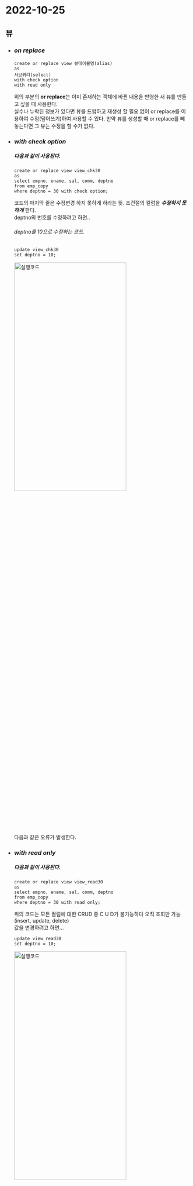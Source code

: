 2022-10-25
================================

## 뷰

- ### ***on replace***
    ```
    create or replace view 뷰테이블명(alias)
    as
    서브쿼리(select)
    with check option
    with read only
    ```
    위의 부분의 **or replace**는 이미 존재하는 객체에 바뀐 내용을 반영한 새 뷰를 만들고 싶을 때 사용한다.   
    실수나 누락된 정보가 있다면 뷰를 드랍하고 재생성 할 필요 없이 or replace를 이용하여 수정(덮어쓰기)하여 사용할 수 있다. 
    만약 뷰를 생성할 때 or replace를 빼놓는다면 그 뷰는 수정을 할 수가 없다.


- ### ***with check option***
    ##### 다음과 같이 사용된다.
    ```
    create or replace view view_chk30
    as
    select empno, ename, sal, comm, deptno
    from emp_copy
    where deptno = 30 with check option;
    ```
    코드의 마지막 줄은 수정변경 하지 못하게 하라는 뜻. 조건절의 컬럼을 ___수정하지 못하게___ 한다.  
    deptno의 번호를 수정하려고 하면..
    ###### deptno를 10으로 수정하는 코드.
    ```
    update view_chk30
    set deptno = 10;
    ```
    <img src="images\2022-10-25\2. 뷰 check 오류.JPG" width="80%" height="40%" alt="실행코드" text-align: center></img>   
    다음과 같은 오류가 발생한다.

- ### ***with read only***
    ##### 다음과 같이 사용된다.
    ```
    create or replace view view_read30
    as
    select empno, ename, sal, comm, deptno
    from emp_copy
    where deptno = 30 with read only;
    ```
    위의 코드는 모든 컬럼에 대한 CRUD 중 C U D가 불가능하다 오직 조회만 가능(insert, update, delete)   
    값을 변경하려고 하면...
    ```
    update view_read30
    set deptno = 10;
    ```
    <img src="images\2022-10-25\3. read only 오류.JPG" width="80%" height="40%" alt="실행코드" text-align: center></img>   
    다음과 같은 오류가 발생한다.


-----------------------------------------------------------------
## 뷰의 활용
- TOP - N 조회하기
- rownum(의사컬럼)
    - rownum은 조건절에 직접 사용시 반드시 1을 포함하는 조건식을 만들어야 한다.
    - rownum에 별칭을 부여해주어야 휘발성이 없어지고 뷰 테이블에 사용가능하다.   
        ##### 아래 코드처럼 별칭을 부여해주지 않으면 무조건 1을 포함하는 조건식밖에 쓸 수 없다.
        ```
        create or replace view view_hiredate_rm
        as
        select rownum as rm, empno, ename,hiredate
        from view_hiredate;

        select rm, empno, ename, hiredate
        from view_hiredate_rm;

        select rm, empno, ename, hiredate
        from view_hiredate_rm
        where rm >=2 and rm <=5;
        ```

문제: 입사일이 가장 빠른 5명의 사원을 조회
###### 내코드
```
select ename, hiredate
from (SELECT ENAME,hiredate FROM EMP ORDER BY hiredate asc)
WHERE ROWNUM <=5;
```
###### 수업
```
select rownum, empno, ename,hiredate
from view_hiredate
where rownum >=1 and rownum <=5;
```

-----------------------------------------------------------------
## 인라인뷰(일회성 뷰)
- 쿼리문이 다 실행되고 나면 더이상 사용하지 않음.
- 동작을 할 때에만 잠시 사용하는 용도.
- 오라클에 남아있지 않는다.
- 사용식
    ```
    select (select)-> 일반쿼리
    from (select)-> 인라인뷰  (여기!)
    where (select)-> 서브쿼리
    ```
    ##### 예시 코드
    ```
    select rm, b.*
    from (select rownum rm, a.* 
            from (
                select empno,ename,hiredate from emp order by hiredate asc
                )a
          )b
    where rm >= 2 and rm <= 5;
    ```
    - 이 뷰는 위 문제를 해결하며 만들었던 뷰와 동일한 값을 가진다.
    - a,b를 다음과 같이 사용하여 뒤에 있는 값을 일일히 쓰지 않아도 된다.

문제 : 입사일이 가장 빠른 5명을 조회하세요. 인라인뷰 형식으로 만드세요.
```
select empno, ename, hiredate
from (select empno, ename, hiredate
        from(
            select empno, ename, hiredate from emp order by hiredate asc
            )
        )
where rownum <= 5;
```
<img src="images\2022-10-25\인라인뷰 문제 결과.JPG" width="80%" height="40%" alt="실행코드" text-align: center></img>  

---------------------------------------------------------------------------------------------
## 시퀀스 객체
- 자동으로 번호를 증가시키는 기능수행
- create, drop
- nextval, currval
- 사용 방식(옵션의 순서는 상관없음)
```
create sequence 시퀀스명
start with 시작값 
increment by 증가치 
maxvalue 최대값 => 10의 1027승까지
minvalue 최소값 => 10의 -1027승까지
```

##### 예시
###### 10부터 시작하여 10씩 증가하는 시퀀스
```
create sequence dept_deptno_seq
increment by 10
start with 10;

select dept_deptno_seq.nextval
from dual;

select dept_deptno_seq.currval
from dual;
```
- nextval을 실행시키면 실행시킬때마다 10씩 증가.
- currval을 실행시키면 현재 값을 출력.

현재 오라클에서는 시퀀스 에러가 하나 있다.
```
create table emp01
as
select empno,ename,hiredate from emp
where 1 !=1;

select * from emp01;

insert into emp01
values(emp_seq.nextval,'hong',sysdate);
```
다음과 같은 코드를 실행시키면 다음과같이 empno의 처음 값이 1이 아니라 2로 출력된다.
<img src="images\2022-10-25\4. 오라클버그.JPG" width="80%" height="40%" alt="실행코드" text-align: center></img>  
따라서 첫번째를 1로 출력하고 싶다면 시작값을 0으로 설정해두면 된다.

----------------------------------------------------------------
## 사용자관리(객체)
- 관리자 계정에서 가능한 작업들이다(ex)system
- create, alter, drop
- 사용방식(사용자 계정을 만드는 명령어)   
```대소문자를 구분하니 주의!```
    - alter 사용법
    ```
    alter user 계정명 identified by 패스워드;
    ```
    - drop 사용법
    ```
    drop user 계정명 identified by cascade;
    ```


###  DCL(제어어)
- grant(권한부여)
    ```
    grant 시스템권한 to 계정명
    ```
- revoke(권환회수)
    ```
    revoke 시스템권한 from  계정명
    ```
###### 예시
```
grant CREATE SESSION
to user01;
```


### 사용자 정의 롤
- 시스템계정만 가능
    ```
    create role 롤명
    grant 권한 to 롤명
    ```
    ###### 예시
    ```
    create user user05 identified by 1234;
    grant connect, resource
    to user05;
    ```

```role을 생성하고 실행하던 도중 에러가 생겼다.```
```set ROLE all; 을 실행시켜 주지 않으면 분명 권한이 부여되었음에도 불구하고 select * from scott.emp;이 코드가 실행되지 않았었다.```

----------------------------
오늘의 복습....
- 모든 객체의 이름은 중복될 수 없다.